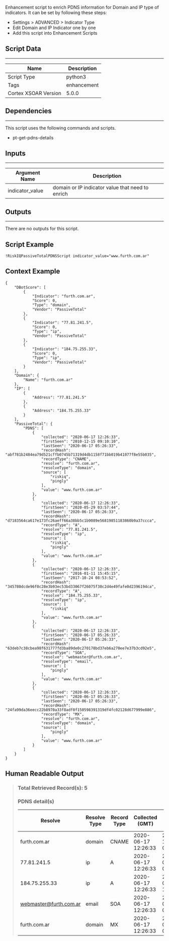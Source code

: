 Enhancement script to enrich PDNS information for Domain and IP type of indicators.
It can be set by following these steps:

- Settings > ADVANCED > Indicator Type
- Edit Domain and IP Indicator one by one 
- Add this script into Enhancement Scripts
 
## Script Data

---

| **Name** | **Description** |
| --- | --- |
| Script Type | python3 |
| Tags | enhancement |
| Cortex XSOAR Version | 5.0.0 |

## Dependencies

---
This script uses the following commands and scripts.

- pt-get-pdns-details

## Inputs

---

| **Argument Name** | **Description** |
| --- | --- |
| indicator_value | domain or IP indicator value that need to enrich |

## Outputs

---
There are no outputs for this script.

## Script Example

```!RiskIQPassiveTotalPDNSScript indicator_value="www.furth.com.ar"```

## Context Example

```
{
    "DBotScore": [
        {
            "Indicator": "furth.com.ar",
            "Score": 0,
            "Type": "domain",
            "Vendor": "PassiveTotal"
        },
        {
            "Indicator": "77.81.241.5",
            "Score": 0,
            "Type": "ip",
            "Vendor": "PassiveTotal"
        },
        {
            "Indicator": "184.75.255.33",
            "Score": 0,
            "Type": "ip",
            "Vendor": "PassiveTotal"
        }
    ],
    "Domain": {
        "Name": "furth.com.ar"
    },
    "IP": [
        {
            "Address": "77.81.241.5"
        },
        {
            "Address": "184.75.255.33"
        }
    ],
    "PassiveTotal": {
        "PDNS": [
            {
                "collected": "2020-06-17 12:26:33",
                "firstSeen": "2010-12-15 09:10:10",
                "lastSeen": "2020-06-17 05:26:33",
                "recordHash": "abf781b2484ea79d521cffb0745b71319d4db1158f71bb019b41077f8e55b035",
                "recordType": "CNAME",
                "resolve": "furth.com.ar",
                "resolveType": "domain",
                "source": [
                    "riskiq",
                    "pingly"
                ],
                "value": "www.furth.com.ar"
            },
            {
                "collected": "2020-06-17 12:26:33",
                "firstSeen": "2020-05-29 03:57:44",
                "lastSeen": "2020-06-17 05:26:33",
                "recordHash": "d7183564ca617e173fc26aeff66a38bb5c1b9089e56819851183860b9a37ccca",
                "recordType": "A",
                "resolve": "77.81.241.5",
                "resolveType": "ip",
                "source": [
                    "riskiq",
                    "pingly"
                ],
                "value": "www.furth.com.ar"
            },
            {
                "collected": "2020-06-17 12:26:33",
                "firstSeen": "2016-01-11 15:45:15",
                "lastSeen": "2017-10-24 08:53:52",
                "recordHash": "345780dcde96f0c28e3b93ec53bd33067f26075f30c2d4e49fafe0d2396194ca",
                "recordType": "A",
                "resolve": "184.75.255.33",
                "resolveType": "ip",
                "source": [
                    "riskiq"
                ],
                "value": "www.furth.com.ar"
            },
            {
                "collected": "2020-06-17 12:26:33",
                "firstSeen": "2020-06-17 05:26:33",
                "lastSeen": "2020-06-17 05:26:33",
                "recordHash": "63deb7c38cbea98f631777fd3ba89de0c270178bd37eb6a270ee7e37b3cd92e5",
                "recordType": "SOA",
                "resolve": "webmaster@furth.com.ar",
                "resolveType": "email",
                "source": [
                    "pingly"
                ],
                "value": "www.furth.com.ar"
            },
            {
                "collected": "2020-06-17 12:26:33",
                "firstSeen": "2020-06-17 05:26:33",
                "lastSeen": "2020-06-17 05:26:33",
                "recordHash": "24fa99da36eecc22b8970a33f8adf0f150598391319df4fc02128d677999e886",
                "recordType": "MX",
                "resolve": "furth.com.ar",
                "resolveType": "domain",
                "source": [
                    "pingly"
                ],
                "value": "www.furth.com.ar"
            }
        ]
    }
}
```

## Human Readable Output

>### Total Retrieved Record(s): 5
>
>### PDNS detail(s)
>
>|Resolve|Resolve Type|Record Type|Collected (GMT)|First Seen (GMT)|Last Seen (GMT)|Source|Record Hash|
>|---|---|---|---|---|---|---|---|
>| furth.com.ar | domain | CNAME | 2020-06-17 12:26:33 | 2010-12-15 09:10:10 | 2020-06-17 05:26:33 | riskiq, pingly | abf781b2484ea79d521cffb0745b71319d4db1158f71bb019b41077f8e55b035 |
>| 77.81.241.5 | ip | A | 2020-06-17 12:26:33 | 2020-05-29 03:57:44 | 2020-06-17 05:26:33 | riskiq, pingly | d7183564ca617e173fc26aeff66a38bb5c1b9089e56819851183860b9a37ccca |
>| 184.75.255.33 | ip | A | 2020-06-17 12:26:33 | 2016-01-11 15:45:15 | 2017-10-24 08:53:52 | riskiq | 345780dcde96f0c28e3b93ec53bd33067f26075f30c2d4e49fafe0d2396194ca |
>| <webmaster@furth.com.ar> | email | SOA | 2020-06-17 12:26:33 | 2020-06-17 05:26:33 | 2020-06-17 05:26:33 | pingly | 63deb7c38cbea98f631777fd3ba89de0c270178bd37eb6a270ee7e37b3cd92e5 |
>| furth.com.ar | domain | MX | 2020-06-17 12:26:33 | 2020-06-17 05:26:33 | 2020-06-17 05:26:33 | pingly | 24fa99da36eecc22b8970a33f8adf0f150598391319df4fc02128d677999e886 |
